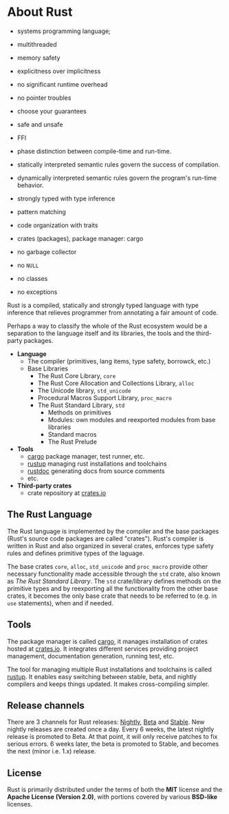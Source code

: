# About Rust

- systems programming language; 
- multithreaded
- memory safety
- explicitness over implicitness
- no significant runtime overhead
- no pointer troubles
- choose your guarantees
- safe and unsafe
- FFI
- phase distinction between compile-time and run-time.
- statically interpreted semantic rules govern the success of compilation.
- dynamically interpreted semantic rules govern the program's run-time behavior.
- strongly typed with type inference
- pattern matching
- code organization with traits
- crates (packages), package manager: cargo


- no garbage collector
- no `NULL`
- no classes
- no exceptions


Rust is a compiled, statically and strongly typed language with type inference that relieves programmer from annotating a fair amount of code.

Perhaps a way to classify the whole of the Rust ecosystem would be a separation to the language itself and its libraries, the tools and the third-party packages.


* **Language**
  - The compiler (primitives, lang items, type safety, borrowck, etc.)
  - Base Libraries
    * The Rust Core Library, `core`
    * The Rust Core Allocation and Collections Library, `alloc`
    * The Unicode library, `std_unicode`
    * Procedural Macros Support Library, `proc_macro`
    * The Rust Standard Library, `std`
      - Methods on primitives
      - Modules: own modules and reexported modules from base libraries
      - Standard macros
      - The Rust Prelude
* **Tools**
  - [cargo](https://github.com/rust-lang/cargo) package manager, test runner, etc.
  - [rustup](https://github.com/rust-lang-nursery/rustup.rs) managing rust installations and toolchains
  - [rustdoc](https://github.com/rust-lang/rust/blob/master/src/doc/rustdoc/src/what-is-rustdoc.md) generating docs from source comments
  - etc.
* **Third-party crates**
  - crate repository at [crates.io](https://crates.io/)



## The Rust Language
The Rust language is implemented by the compiler and the base packages (Rust's source code packages are called "crates"). Rust's compiler is written in Rust and also organized in several crates, enforces type safety rules and defines primitive types of the laguage.

The base crates `core`, `alloc`, `std_unicode` and `proc_macro` provide other necessary functionality made accessible through the `std` crate, also known as *The Rust Standard Library*. The `std` crate/library defines methods on the primitive types and by reexporting all the functionality from the other base crates, it becomes the only base crate that needs to be referred to (e.g. in `use` statements), when and if needed.


## Tools
The package manager is called [cargo](https://github.com/rust-lang/cargo), it manages installation of crates hosted at [crates.io](https://crates.io/). It integrates different services providing project management, documentation  generation, running test, etc. 

The tool for managing multiple Rust installations and toolchains is called [rustup](https://github.com/rust-lang-nursery/rustup.rs). It enables easy switching between stable, beta, and nightly compilers and keeps things updated. It makes cross-compiling simpler.


## Release channels
There are 3 channels for Rust releases: [Nightly](https://doc.rust-lang.org/nightly/), [Beta](https://doc.rust-lang.org/beta/) and [Stable](https://doc.rust-lang.org/stable). New nightly releases are created once a day. Every 6 weeks, the latest nightly release is promoted to Beta. At that point, it will only receive patches to fix serious errors. 6 weeks later, the beta is promoted to Stable, and becomes the next (minor i.e. 1.x) release.


## License
Rust is primarily distributed under the terms of both the **MIT** license and the **Apache License (Version 2.0)**, with portions covered by various **BSD-like** licenses.